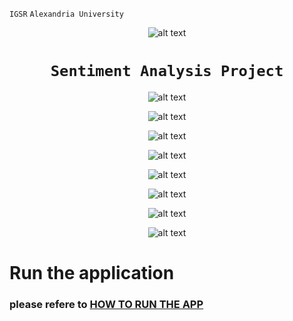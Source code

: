 ```IGSR```
```Alexandria University```

<div align="center">


![alt text](pics/Alexandria_University_logo.jpg)


# ```Sentiment Analysis Project```


![alt text](pics/1.png) 

![alt text](pics/2.png) 

![alt text](pics/4.png) 

![alt text](pics/5.png) 


![alt text](<pics/Positive Word Cloud.png>)

![alt text](<pics/Negative Word Cloud.png>) 

![alt text](<pics/Neutral Word Cloud.png>) 


![alt text](pics/3D-WORDS.png)

</div>

# Run the application
### please refere to [HOW TO RUN THE APP](<HOW TO RUN THE APP.txt>)